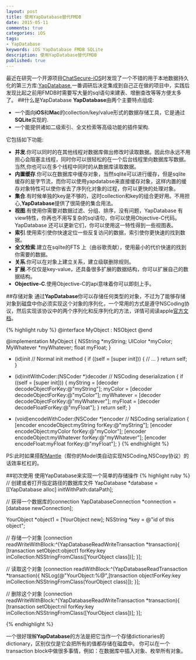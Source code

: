 ```yaml
---
layout: post
title: 使用YapDatabase替代FMDB
date: 2015-05-11
comments: true
categories: iOS
tags: 
- YapDatabase
keywords: iOS YapDatabase FMDB SQLite
description: 使用YapDatabase替代FMDB
published: true
---
```



最近在研究一个开源项目[ChatSecure-iOS](https://github.com/ChatSecure/ChatSecure-iOS)时发现了一个不错的用于本地数据持久化的第三方库:[YapDatabase](https://github.com/yapstudios/YapDatabase),一番调研后决定集成到自己正在做的项目中，实践后发现比起之前用FMDB时需要写大量的sql语句来建表、增删查改等等方便太多了。
##什么是YapDatabase
**YapDatabase**由两个主要特点组成:

+ 一个面向**iOS**和**Mac**的collection/key/value形式的数据存储工具，它是通过**SQLite**实现的.
+ 一个能提供诸如二级索引、全文检索等高级功能的插件架构.

它包括如下功能:

+ **并发**.你可以同时的在其他线程对数据库做出修改时读取数据。因此你永远不用担心会阻塞主线程，同时你可以很轻松的在一个后台线程里向数据库写数据。当然,你也可以在多个线程中同时的从数据库读取数据。
+ **内置缓存**.你可以在数据库中缓存对象，当然sqlite可以进行缓存，但是sqlite缓存的是字节流，而你可以使用yapdatabse来直接缓存对象，这样内置的缓存对象特性可以使你省去了序列化对象的过程，你可以更快的处理对象。
+ **集合**.有时候单独的key是不够的，这时collection和key的组合更好用。不用担心,**YapDatabase**提供了很简便的集合用法。
+ **视图**.有使用你需要对数据过滤、分组、排序，没有问题，YapDatabase 有view特性，你再也不用写复杂的sql语句，你可以使用Objective-C代码。 YapDatabase 还可以更新它们，你可以使用这一特性得到一些视图表。
+ **索引**.使用索引使你快速定位一些反复访问的数据，索引使你更快速的找到数据。
+ **全文检索**.建立在sqilte的FTS 上（由谷歌贡献），使用最小的代价快速的找到你需要的数据。
+ **关系**.你可以在对象上建立关系，建立级联删除规则。
+ **扩展**.不仅仅是key-value，还具备很多扩展的数据结构，你可以扩展自己的数据结构。
+ **Objective-C**.使用Objective-C的api意味着你可以即刻上手。

##存储对象
通过**YapDatabase**你可以存储任何类型的对象，不过为了能够存储对象到磁盘中你必须实现这个对象的序列化，一个常用的方式是遵守NSCoding协议，然后实现该协议中的两个序列化和反序列化的方法，详情可阅读apple[官方文档](https://developer.apple.com/library/mac/#documentation/Cocoa/Conceptual/Archiving/Articles/codingobjects.html#//apple_ref/doc/uid/20000948-BCIHBJDE)。

{% highlight ruby %}
@interface MyObject : NSObject <NSCoding>
@end

@implementation MyObject
{
    NSString *myString;
    UIColor *myColor;
    MyWhatever *myWhatever;
    float myFloat;
}

- (id)init // Normal init method
{
    if ((self = [super init])) {
        // ...
    }
    return self;
}

- (id)initWithCoder:(NSCoder *)decoder // NSCoding deserialization
{
    if ((self = [super init])) {
        myString = [decoder decodeObjectForKey:@"myString"];
        myColor = [decoder decodeObjectForKey:@"myColor"];
        myWhatever = [decoder decodeObjectForKey:@"myWhatever"];
        myFloat = [decoder decodeFloatForKey:@"myFloat"];
    }
    return self;
}

- (void)encodeWithCoder:(NSCoder *)encoder // NSCoding serialization
{
    [encoder encodeObject:myString forKey:@"myString"];
    [encoder encodeObject:myColor forKey:@"myColor"];
    [encoder encodeObject:myWhatever forKey:@"myWhatever"];
    [encoder encodeFloat:myFloat forKey:@"myFloat"];
}
{% endhighlight %}

PS:此时如果搭配[Mantle](https://github.com/Mantle/Mantle)（帮你的Model类自动实现NSCoding,NSCopy协议）的话效率杠杠的。

##初次使用
使用YapDatabase来实现一个简单的存储操作
{% highlight ruby %}
// 创建或者打开指定路径的数据库文件
YapDatabase *database = [[YapDatabase alloc] initWithPath:dataPath];

// 获得一个数据库的connection
YapDatabaseConnection *connection = [database newConnection];

YourObject *object1 = [YourObject new];
NSString *key = @"id of this object";

// 存储一个对象
[connection readWriteWithBlock:^(YapDatabaseReadWriteTransaction *transaction){
    [transaction setObject:object1 forKey:key inCollection:NSStringFromClass([YourObject class])];
}];

// 读取这个对象
[connection readWithBlock:^(YapDatabaseReadTransaction *transaction){
    NSLog(@"YourObject:%@",[transaction objectForKey:key inCollection:NSStringFromClass(YourObject class)]);
}];

// 删除这个对象
[connection readWriteWithBlock:^(YapDatabaseReadWriteTransaction *transaction){
    [transaction setObject:nil forKey:key inCollection:NSStringFromClass([YourObject class])];
}];

{% endhighlight %}

一个很好理解**YapDatabase**的方法是把它当作一个存储dictionaries的dictionary，区别仅仅是它会把所有的值都存储在磁盘中。
你可以在一个transaction block中做很多事情，例如：在数据库中插入对象、枚举所有对象。


